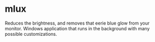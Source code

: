 mlux
====

Reduces the brightness, and removes that eerie blue glow from your monitor. Windows application that runs in the background with many possible customizations.
